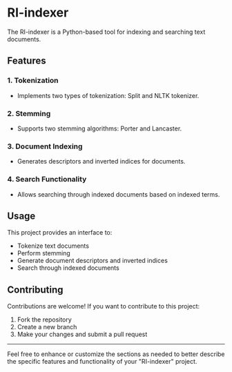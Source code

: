 # RI-indexer

The RI-indexer is a Python-based tool for indexing and searching text documents.

## Features

### 1. Tokenization
- Implements two types of tokenization: Split and NLTK tokenizer.

### 2. Stemming
- Supports two stemming algorithms: Porter and Lancaster.

### 3. Document Indexing
- Generates descriptors and inverted indices for documents.

### 4. Search Functionality
- Allows searching through indexed documents based on indexed terms.

## Usage

This project provides an interface to:
- Tokenize text documents
- Perform stemming
- Generate document descriptors and inverted indices
- Search through indexed documents

## Contributing

Contributions are welcome! If you want to contribute to this project:
1. Fork the repository
2. Create a new branch
3. Make your changes and submit a pull request

---

Feel free to enhance or customize the sections as needed to better describe the specific features and functionality of your "RI-indexer" project.
